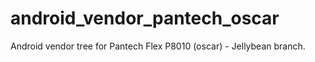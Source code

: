 android_vendor_pantech_oscar
=====================

Android vendor tree for Pantech Flex P8010 (oscar) - Jellybean branch.
